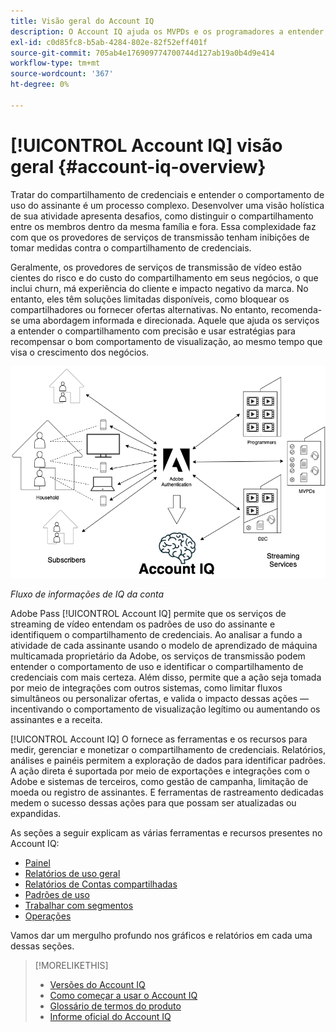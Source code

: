 ```yaml
---
title: Visão geral do Account IQ
description: O Account IQ ajuda os MVPDs e os programadores a entender os riscos para suas operações de receita e negócios e determinar as ações mais eficazes a serem tomadas para atenuar os impactos da fraude de credenciais.
exl-id: c0d85fc8-b5ab-4284-802e-82f52eff401f
source-git-commit: 705ab4e176909774700744d127ab19a0b4d9e414
workflow-type: tm+mt
source-wordcount: '367'
ht-degree: 0%

---
```


# [!UICONTROL Account IQ] visão geral {#account-iq-overview}

Tratar do compartilhamento de credenciais e entender o comportamento de uso do assinante é um processo complexo. Desenvolver uma visão holística de sua atividade apresenta desafios, como distinguir o compartilhamento entre os membros dentro da mesma família e fora. Essa complexidade faz com que os provedores de serviços de transmissão tenham inibições de tomar medidas contra o compartilhamento de credenciais.

Geralmente, os provedores de serviços de transmissão de vídeo estão cientes do risco e do custo do compartilhamento em seus negócios, o que inclui churn, má experiência do cliente e impacto negativo da marca. No entanto, eles têm soluções limitadas disponíveis, como bloquear os compartilhadores ou fornecer ofertas alternativas. No entanto, recomenda-se uma abordagem informada e direcionada. Aquele que ajuda os serviços a entender o compartilhamento com precisão e usar estratégias para recompensar o bom comportamento de visualização, ao mesmo tempo que visa o crescimento dos negócios. </span>

![Diagrama de fluxo do Account IQ](assets/aiq-intro.png)

*Fluxo de informações de IQ da conta*

Adobe Pass [!UICONTROL Account IQ] permite que os serviços de streaming de vídeo entendam os padrões de uso do assinante e identifiquem o compartilhamento de credenciais. Ao analisar a fundo a atividade de cada assinante usando o modelo de aprendizado de máquina multicamada proprietário da Adobe, os serviços de transmissão podem entender o comportamento de uso e identificar o compartilhamento de credenciais com mais certeza. Além disso, permite que a ação seja tomada por meio de integrações com outros sistemas, como limitar fluxos simultâneos ou personalizar ofertas, e valida o impacto dessas ações — incentivando o comportamento de visualização legítimo ou aumentando os assinantes e a receita.

[!UICONTROL Account IQ] O fornece as ferramentas e os recursos para medir, gerenciar e monetizar o compartilhamento de credenciais. Relatórios, análises e painéis permitem a exploração de dados para identificar padrões. A ação direta é suportada por meio de exportações e integrações com o Adobe e sistemas de terceiros, como gestão de campanha, limitação de moeda ou registro de assinantes. E ferramentas de rastreamento dedicadas medem o sucesso dessas ações para que possam ser atualizadas ou expandidas.

As seções a seguir explicam as várias ferramentas e recursos presentes no Account IQ:

* [Painel](/help/accountiq/introduction-dashboard.md)
* [Relatórios de uso geral](/help/accountiq/general-usage-reports.md)
* [Relatórios de Contas compartilhadas](/help/accountiq/shared-acc-reports.md)
* [Padrões de uso](/help/accountiq/usage-patterns.md)
* [Trabalhar com segmentos](/help/accountiq/work-with-segments.md)
* [Operações](/help/accountiq/operations.md)

Vamos dar um mergulho profundo nos gráficos e relatórios em cada uma dessas seções.

>[!MORELIKETHIS]
>
>* [Versões do Account IQ](/help/accountiq/versions-aiq.md)
>* [Como começar a usar o Account IQ](/help/accountiq/get-started.md)
>* [Glossário de termos do produto](/help/accountiq/product-concepts.md)
>* [Informe oficial do Account IQ](https://www.adobe.com/content/dam/dx/us/en/products/primetime/resources/primetime-account-iq-whitepaper.pdf)


